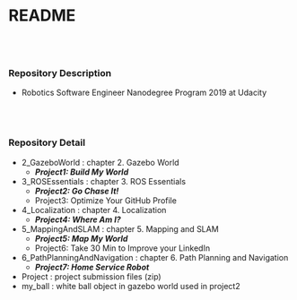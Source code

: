 README
==========


 <br/><br/>


### Repository Description
- Robotics Software Engineer Nanodegree Program 2019 at Udacity


 <br/><br/>


### Repository Detail
- 2_GazeboWorld : chapter 2. Gazebo World
    - ___Project1: Build My World___
- 3_ROSEssentials : chapter 3. ROS Essentials
    - ___Project2: Go Chase It!___
    - Project3: Optimize Your GitHub Profile
- 4_Localization : chapter 4. Localization
    - ___Project4: Where Am I?___
- 5_MappingAndSLAM : chapter 5. Mapping and SLAM
    - ___Project5: Map My World___
    - Project6: Take 30 Min to Improve your LinkedIn
- 6_PathPlanningAndNavigation : chapter 6. Path Planning and Navigation
    - ___Project7: Home Service Robot___
- Project : project submission files (zip)
- my_ball : white ball object in gazebo world used in project2


 <br/><br/>


